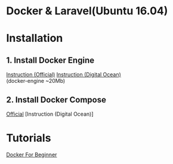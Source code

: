 # Docker & Laravel(Ubuntu 16.04)

# Installation

## 1. Install Docker Engine
[Instruction (Official)](https://docs.docker.com/engine/installation/linux/ubuntulinux/)
[Instruction (Digital Ocean)](https://www.digitalocean.com/community/tutorials/how-to-install-and-use-docker-on-ubuntu-16-04)
<br>(docker-engine ~20Mb)

## 2. Install Docker Compose
[Official](https://docs.docker.com/compose/install/#/alternative-install-options)
[Instruction (Digital Ocean)]

# Tutorials

[Docker For Beginner](https://prakhar.me/docker-curriculum/)